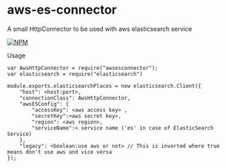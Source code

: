 # aws-es-connector
A small HttpConnector to be used with aws elasticsearch service

[![NPM](https://nodei.co/npm/aws-es-connector.png)](https://npmjs.org/package/aws-es-connector)

Usage
```
var AwsHttpConnector = require("awsesconnector");
var elasticsearch = require("elasticsearch")

module.exports.elasticsearchPlaces = new elasticsearch.Client({
    "host": <host:port>,
    "connectionClass": AwsHttpConnector,
    "awsESConfig": {
        "accessKey": <aws access key> ,
        "secretKey":<aws secret key>,
        "region": <aws region>,
        "serviceName":< service name ('es' in case of ElasticSearch Service)
    },
    "legacy": <boolean:use aws or not> // This is inverted where true means don't use aws and vice versa
});

```
